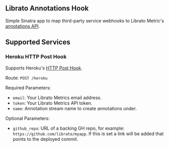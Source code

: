 ## Librato Annotations Hook

Simple Sinatra app to map third-party service webhooks to Librato
Metric's [annotations API](http://dev.librato.com/v1/annotations).

## Supported Services

### Heroku HTTP Post Hook

Supports Heroku's [HTTP Post
Hook](https://devcenter.heroku.com/articles/deploy-hooks#http_post_hook).

Route: `POST /heroku`

Required Parameters:

* `email`: Your Librato Metrics email address.
* `token`: Your Librato Metrics API token.
* `name`: Annotation stream name to create annotations under.

Optional Parameters:

* `github_repo`: URL of a backing GH repo, for example:
  `https://github.com/librato/myapp`. If this is set a link will be
  added that points to the deployed commit.
